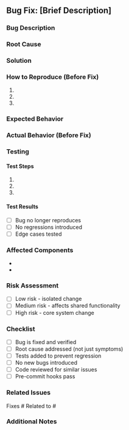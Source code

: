 ## Bug Fix: [Brief Description]

### Bug Description

<!-- Describe the bug being fixed -->

### Root Cause

<!-- Explain what was causing the bug -->

### Solution

<!-- Describe how the bug was fixed -->

### How to Reproduce (Before Fix)

1.
2.
3.

### Expected Behavior

<!-- What should happen -->

### Actual Behavior (Before Fix)

<!-- What was happening -->

### Testing

#### Test Steps

1.
2.
3.

#### Test Results

- [ ] Bug no longer reproduces
- [ ] No regressions introduced
- [ ] Edge cases tested

### Affected Components

<!-- List the components/files affected by this fix -->

-
-

### Risk Assessment

- [ ] Low risk - isolated change
- [ ] Medium risk - affects shared functionality
- [ ] High risk - core system change

### Checklist

- [ ] Bug is fixed and verified
- [ ] Root cause addressed (not just symptoms)
- [ ] Tests added to prevent regression
- [ ] No new bugs introduced
- [ ] Code reviewed for similar issues
- [ ] Pre-commit hooks pass

### Related Issues

Fixes # Related to #

### Additional Notes

<!-- Any additional context or considerations -->
